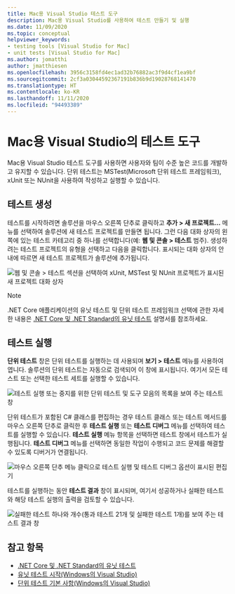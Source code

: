 ```yaml
---
title: Mac용 Visual Studio 테스트 도구
description: Mac용 Visual Studio를 사용하여 테스트 만들기 및 실행
ms.date: 11/09/2020
ms.topic: conceptual
helpviewer_keywords:
- testing tools [Visual Studio for Mac]
- unit tests [Visual Studio for Mac]
ms.author: jomatthi
author: jmatthiesen
ms.openlocfilehash: 3956c3158fd4ec1ad32b76882ac3f9d4cf1ea9bf
ms.sourcegitcommit: 2cf3a03044592367191b836b9d19028768141470
ms.translationtype: HT
ms.contentlocale: ko-KR
ms.lasthandoff: 11/11/2020
ms.locfileid: "94493389"
---
```

# <a name="testing-tools-in-visual-studio-for-mac"></a>Mac용 Visual Studio의 테스트 도구

Mac용 Visual Studio 테스트 도구를 사용하면 사용자와 팀이 수준 높은 코드를 개발하고 유지할 수 있습니다. 단위 테스트는 MSTest(Microsoft 단위 테스트 프레임워크), xUnit 또는 NUnit을 사용하여 작성하고 실행할 수 있습니다.

## <a name="creating-tests"></a>테스트 생성
테스트를 시작하려면 솔루션을 마우스 오른쪽 단추로 클릭하고 **추가 > 새 프로젝트...** 메뉴를 선택하여 솔루션에 새 테스트 프로젝트를 만들면 됩니다. 그런 다음 대화 상자의 왼쪽에 있는 테스트 카테고리 중 하나를 선택합니다(예: **웹 및 콘솔 > 테스트** 범주). 생성하려는 테스트 프로젝트의 유형을 선택하고 다음을 클릭합니다. 표시되는 대화 상자의 안내에 따르면 새 테스트 프로젝트가 솔루션에 추가됩니다.

![웹 및 콘솔 > 테스트 섹션을 선택하여 xUnit, MSTest 및 NUnit 프로젝트가 표시된 새 프로젝트 대화 상자](media/create-new-test-project.PNG)

> [!NOTE]
> .NET Core 애플리케이션의 유닛 테스트 및 단위 테스트 프레임워크 선택에 관한 자세한 내용은 [.NET Core 및 .NET Standard의 유닛 테스트](/dotnet/core/testing/?pivots=xunit) 설명서를 참조하세요.

## <a name="running-tests"></a>테스트 실행
**단위 테스트** 창은 단위 테스트를 실행하는 데 사용되며 **보기 > 테스트** 메뉴를 사용하여 엽니다. 솔루션의 단위 테스트는 자동으로 검색되어 이 창에 표시됩니다. 여기서 모든 테스트 또는 선택한 테스트 세트를 실행할 수 있습니다.

![테스트 실행 또는 중지를 위한 단위 테스트 및 도구 모음의 목록을 보여 주는 테스트 창](media/test-window.PNG)

단위 테스트가 포함된 C# 클래스를 편집하는 경우 테스트 클래스 또는 테스트 메서드를 마우스 오른쪽 단추로 클릭한 후 **테스트 실행** 또는 **테스트 디버그** 메뉴를 선택하여 테스트를 실행할 수 있습니다. **테스트 실행** 메뉴 항목을 선택하면 테스트 창에서 테스트가 실행됩니다. **테스트 디버그** 메뉴를 선택하면 동일한 작업이 수행되고 코드 문제를 해결할 수 있도록 디버거가 연결됩니다.

![마우스 오른쪽 단추 메뉴 클릭으로 테스트 실행 및 테스트 디버그 옵션이 표시된 편집기](media/run-tests-context-menu.PNG)

테스트를 실행하는 동안 **테스트 결과** 창이 표시되며, 여기서 성공하거나 실패한 테스트와 해당 테스트 실행의 출력을 검토할 수 있습니다.

![실패한 테스트 하나와 개수(통과 테스트 21개 및 실패한 테스트 1개)를 보여 주는 테스트 결과 창](media/test-results-window.PNG)

## <a name="see-also"></a>참고 항목

- [.NET Core 및 .NET Standard의 유닛 테스트](/dotnet/core/testing)
- [유닛 테스트 시작(Windows의 Visual Studio)](/visualstudio/test/getting-started-with-unit-testing)
- [단위 테스트 기본 사항(Windows의 Visual Studio)](/visualstudio/test/unit-test-basics)
